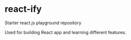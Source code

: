 # react-ify
Starter react.js playground repository

Used for building React app and learning different features.